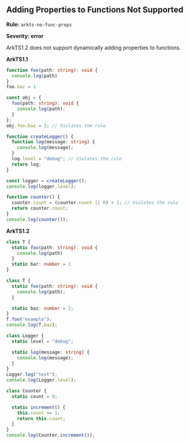 ## Adding Properties to Functions Not Supported

**Rule:** `arkts-no-func-props`

**Severity: error**

ArkTS1.2 does not support dynamically adding properties to functions.

**ArkTS1.1**

```typescript
function foo(path: string): void {
  console.log(path)
}
foo.baz = 1

const obj = {
  foo(path: string): void {
    console.log(path);
  }
};
obj.foo.baz = 2; // Violates the rule

function createLogger() {
  function log(message: string) {
    console.log(message);
  }
  log.level = "debug"; // Violates the rule
  return log;
}

const logger = createLogger();
console.log(logger.level);

function counter() {
  counter.count = (counter.count || 0) + 1; // Violates the rule
  return counter.count;
}
console.log(counter());
```

**ArkTS1.2**

```typescript
class T {
  static foo(path: string): void {
    console.log(path)
  }
  static bar: number = 1
}

class T {
  static foo(path: string): void {
    console.log(path);
  }

  static baz: number = 2;
}
T.foo("example");
console.log(T.baz);

class Logger {
  static level = "debug";

  static log(message: string) {
    console.log(message);
  }
}
Logger.log("test");
console.log(Logger.level);

class Counter {
  static count = 0;

  static increment() {
    this.count += 1;
    return this.count;
  }
}
console.log(Counter.increment());
```